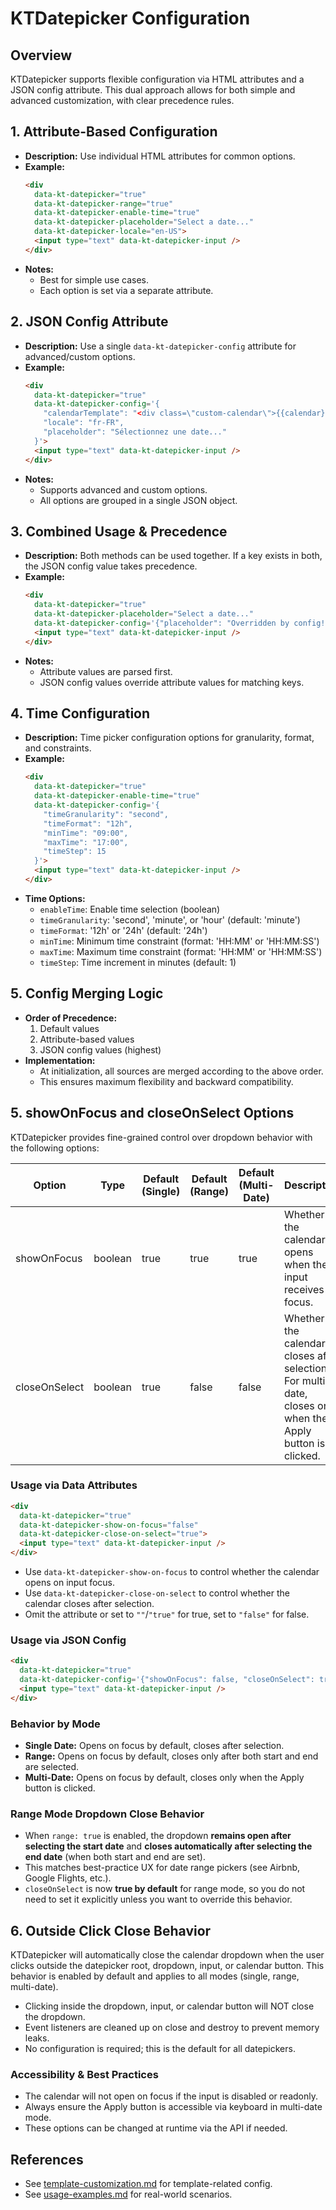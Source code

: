 # KTDatepicker Configuration

## Overview
KTDatepicker supports flexible configuration via HTML attributes and a JSON config attribute. This dual approach allows for both simple and advanced customization, with clear precedence rules.

## 1. Attribute-Based Configuration
- **Description:** Use individual HTML attributes for common options.
- **Example:**
  ```html
  <div
    data-kt-datepicker="true"
    data-kt-datepicker-range="true"
    data-kt-datepicker-enable-time="true"
    data-kt-datepicker-placeholder="Select a date..."
    data-kt-datepicker-locale="en-US">
    <input type="text" data-kt-datepicker-input />
  </div>
  ```
- **Notes:**
  - Best for simple use cases.
  - Each option is set via a separate attribute.

## 2. JSON Config Attribute
- **Description:** Use a single `data-kt-datepicker-config` attribute for advanced/custom options.
- **Example:**
  ```html
  <div
    data-kt-datepicker="true"
    data-kt-datepicker-config='{
      "calendarTemplate": "<div class=\"custom-calendar\">{{calendar}}</div>",
      "locale": "fr-FR",
      "placeholder": "Sélectionnez une date..."
    }'>
    <input type="text" data-kt-datepicker-input />
  </div>
  ```
- **Notes:**
  - Supports advanced and custom options.
  - All options are grouped in a single JSON object.

## 3. Combined Usage & Precedence
- **Description:** Both methods can be used together. If a key exists in both, the JSON config value takes precedence.
- **Example:**
  ```html
  <div
    data-kt-datepicker="true"
    data-kt-datepicker-placeholder="Select a date..."
    data-kt-datepicker-config='{"placeholder": "Overridden by config!"}'>
    <input type="text" data-kt-datepicker-input />
  </div>
  ```
- **Notes:**
  - Attribute values are parsed first.
  - JSON config values override attribute values for matching keys.

## 4. Time Configuration
- **Description:** Time picker configuration options for granularity, format, and constraints.
- **Example:**
  ```html
  <div
    data-kt-datepicker="true"
    data-kt-datepicker-enable-time="true"
    data-kt-datepicker-config='{
      "timeGranularity": "second",
      "timeFormat": "12h",
      "minTime": "09:00",
      "maxTime": "17:00",
      "timeStep": 15
    }'>
    <input type="text" data-kt-datepicker-input />
  </div>
  ```
- **Time Options:**
  - `enableTime`: Enable time selection (boolean)
  - `timeGranularity`: 'second', 'minute', or 'hour' (default: 'minute')
  - `timeFormat`: '12h' or '24h' (default: '24h')
  - `minTime`: Minimum time constraint (format: 'HH:MM' or 'HH:MM:SS')
  - `maxTime`: Maximum time constraint (format: 'HH:MM' or 'HH:MM:SS')
  - `timeStep`: Time increment in minutes (default: 1)

## 5. Config Merging Logic
- **Order of Precedence:**
  1. Default values
  2. Attribute-based values
  3. JSON config values (highest)
- **Implementation:**
  - At initialization, all sources are merged according to the above order.
  - This ensures maximum flexibility and backward compatibility.

## 5. showOnFocus and closeOnSelect Options

KTDatepicker provides fine-grained control over dropdown behavior with the following options:

| Option           | Type    | Default (Single) | Default (Range) | Default (Multi-Date) | Description |
|------------------|---------|------------------|-----------------|----------------------|-------------|
| showOnFocus      | boolean | true             | true            | true                 | Whether the calendar opens when the input receives focus. |
| closeOnSelect    | boolean | true             | false           | false                | Whether the calendar closes after selection. For multi-date, closes only when the Apply button is clicked. |

### Usage via Data Attributes

```html
<div
  data-kt-datepicker="true"
  data-kt-datepicker-show-on-focus="false"
  data-kt-datepicker-close-on-select="true">
  <input type="text" data-kt-datepicker-input />
</div>
```

- Use `data-kt-datepicker-show-on-focus` to control whether the calendar opens on input focus.
- Use `data-kt-datepicker-close-on-select` to control whether the calendar closes after selection.
- Omit the attribute or set to `""`/`"true"` for true, set to `"false"` for false.

### Usage via JSON Config

```html
<div
  data-kt-datepicker="true"
  data-kt-datepicker-config='{"showOnFocus": false, "closeOnSelect": true}'>
  <input type="text" data-kt-datepicker-input />
</div>
```

### Behavior by Mode
- **Single Date:** Opens on focus by default, closes after selection.
- **Range:** Opens on focus by default, closes only after both start and end are selected.
- **Multi-Date:** Opens on focus by default, closes only when the Apply button is clicked.

### Range Mode Dropdown Close Behavior

- When `range: true` is enabled, the dropdown **remains open after selecting the start date** and **closes automatically after selecting the end date** (when both start and end are set).
- This matches best-practice UX for date range pickers (see Airbnb, Google Flights, etc.).
- `closeOnSelect` is now **true by default** for range mode, so you do not need to set it explicitly unless you want to override this behavior.

## 6. Outside Click Close Behavior

KTDatepicker will automatically close the calendar dropdown when the user clicks outside the datepicker root, dropdown, input, or calendar button. This behavior is enabled by default and applies to all modes (single, range, multi-date).

- Clicking inside the dropdown, input, or calendar button will NOT close the dropdown.
- Event listeners are cleaned up on close and destroy to prevent memory leaks.
- No configuration is required; this is the default for all datepickers.

### Accessibility & Best Practices
- The calendar will not open on focus if the input is disabled or readonly.
- Always ensure the Apply button is accessible via keyboard in multi-date mode.
- These options can be changed at runtime via the API if needed.

## References
- See [template-customization.md](./template-customization.md) for template-related config.
- See [usage-examples.md](./usage-examples.md) for real-world scenarios.
